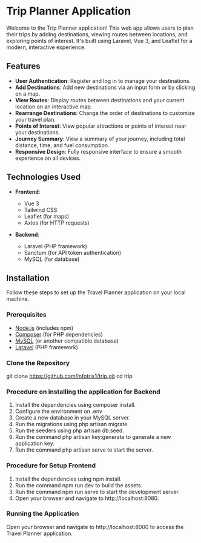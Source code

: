 # Trip Planner Application

Welcome to the Trip Planner application! This web app allows users to plan their trips by adding destinations, viewing routes between locations, and exploring points of interest. It's built using Laravel, Vue 3, and Leaflet for a modern, interactive experience.

## Features

- **User Authentication**: Register and log in to manage your destinations.
- **Add Destinations**: Add new destinations via an input form or by clicking on a map.
- **View Routes**: Display routes between destinations and your current location on an interactive map.
- **Rearrange Destinations**: Change the order of destinations to customize your travel plan.
- **Points of Interest**: View popular attractions or points of interest near your destinations.
- **Journey Summary**: View a summary of your journey, including total distance, time, and fuel consumption.
- **Responsive Design**: Fully responsive interface to ensure a smooth experience on all devices.

## Technologies Used

- **Frontend**:
  - Vue 3
  - Tailwind CSS
  - Leaflet (for maps)
  - Axios (for HTTP requests)

- **Backend**:
  - Laravel (PHP framework)
  - Sanctum (for API token authentication)
  - MySQL (for database)

## Installation

Follow these steps to set up the Travel Planner application on your local machine.

### Prerequisites

- [Node.js](https://nodejs.org/) (includes npm)
- [Composer](https://getcomposer.org/) (for PHP dependencies)
- [MySQL](https://www.mysql.com/) (or another compatible database)
- [Laravel](https://laravel.com/) (PHP framework)

### Clone the Repository

git clone https://github.com/infotrix1/trip.git
cd trip

### Procedure on installing the application for Backend

1. Install the dependencies using composer install.
2. Configure the environment on .env
3. Create a new database in your MySQL server.
4. Run the migrations using php artisan migrate.
5. Run the seeders using php artisan db:seed.
6. Run the command php artisan key:generate to generate a new application key.
7. Run the command php artisan serve to start the server.

### Procedure for Setup Frontend
1. Install the dependencies using npm install.
2. Run the command npm run dev to build the assets.
2. Run the command npm run serve to start the development server.
3. Open your browser and navigate to http://localhost:8080.

### Running the Application

Open your browser and navigate to http://localhost:8000 to access the Travel Planner application.
